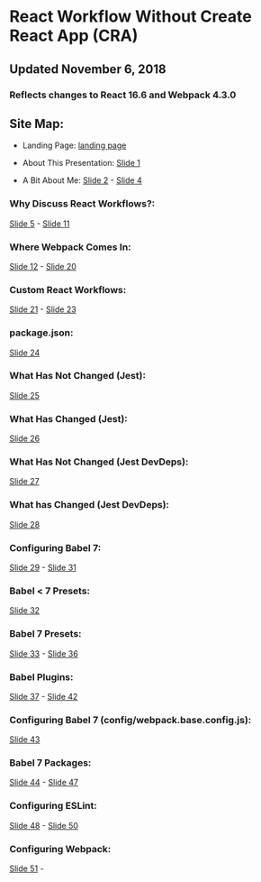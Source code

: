 # React Workflow Without Create React App (CRA)

## Updated November 6, 2018

### Reflects changes to React 16.6 and Webpack 4.3.0

## Site Map:

+ Landing Page: [landing page](https://interglobalmedia.github.io/react-workflow-updated-2018/#/)

+ About This Presentation: [Slide 1](https://interglobalmedia.github.io/react-workflow-updated-2018/#/1)

+ A Bit About Me: [Slide 2](https://interglobalmedia.github.io/react-workflow-updated-2018/#/2) - [Slide 4](https://interglobalmedia.github.io/react-workflow-updated-2018/#/4)

### Why Discuss React Workflows?: 
[Slide 5](https://interglobalmedia.github.io/react-workflow-updated-2018/#/5) - [Slide 11](https://interglobalmedia.github.io/react-workflow-updated-2018/#/11)

### Where Webpack Comes In: 
[Slide 12](https://interglobalmedia.github.io/react-workflow-updated-2018/#/12) - [Slide 20](https://interglobalmedia.github.io/react-workflow-updated-2018/#/20)

### Custom React Workflows: 
[Slide 21](https://interglobalmedia.github.io/react-workflow-updated-2018/#/21) - [Slide 23](https://interglobalmedia.github.io/react-workflow-updated-2018/#/23)

### package.json: 
[Slide 24](https://interglobalmedia.github.io/react-workflow-updated-2018/#/24)

### What Has Not Changed (Jest): 
[Slide 25](https://interglobalmedia.github.io/react-workflow-updated-2018/#/25)

### What Has Changed (Jest): 
[Slide 26](https://interglobalmedia.github.io/react-workflow-updated-2018/#/26)

### What Has Not Changed (Jest DevDeps):
[Slide 27](https://interglobalmedia.github.io/react-workflow-updated-2018/#/27)

### What has Changed (Jest DevDeps):
[Slide 28](https://interglobalmedia.github.io/react-workflow-updated-2018/#/28)

### Configuring Babel 7:
[Slide 29](https://interglobalmedia.github.io/react-workflow-updated-2018/#/29) -  [Slide 31](https://interglobalmedia.github.io/react-workflow-updated-2018/#/31)

### Babel < 7 Presets:
[Slide 32](https://interglobalmedia.github.io/react-workflow-updated-2018/#/32)

### Babel 7 Presets:
[Slide 33](https://interglobalmedia.github.io/react-workflow-updated-2018/#/33) - [Slide 36](https://interglobalmedia.github.io/react-workflow-updated-2018/#/36)

### Babel Plugins:
[Slide 37](https://interglobalmedia.github.io/react-workflow-updated-2018/#/37) - [Slide 42](https://interglobalmedia.github.io/react-workflow-updated-2018/#/42)

### Configuring Babel 7 (config/webpack.base.config.js):
[Slide 43](https://interglobalmedia.github.io/react-workflow-updated-2018/#/43)

### Babel 7 Packages:
[Slide 44](https://interglobalmedia.github.io/react-workflow-updated-2018/#/44) - [Slide 47](https://interglobalmedia.github.io/react-workflow-updated-2018/#/47)

### Configuring ESLint:
[Slide 48](https://interglobalmedia.github.io/react-workflow-updated-2018/#/48) - [Slide 50](https://interglobalmedia.github.io/react-workflow-updated-2018/#/50)

### Configuring Webpack:
[Slide 51](https://interglobalmedia.github.io/react-workflow-updated-2018/#/51) -



